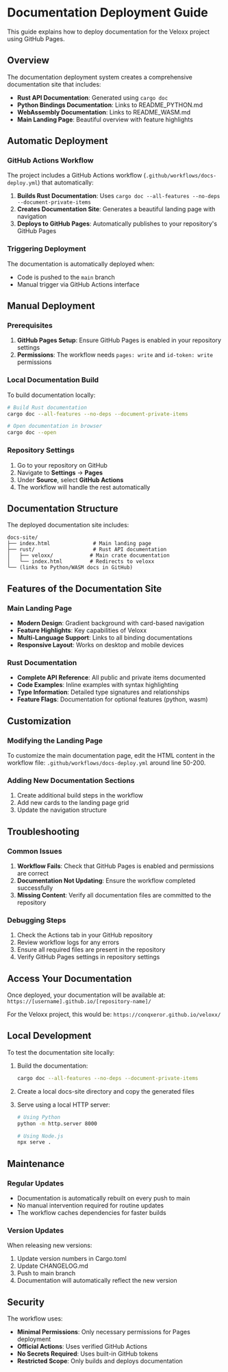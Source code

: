 # Documentation Deployment Guide

This guide explains how to deploy documentation for the Veloxx project using GitHub Pages.

## Overview

The documentation deployment system creates a comprehensive documentation site that includes:
- **Rust API Documentation**: Generated using `cargo doc`
- **Python Bindings Documentation**: Links to README_PYTHON.md
- **WebAssembly Documentation**: Links to README_WASM.md
- **Main Landing Page**: Beautiful overview with feature highlights

## Automatic Deployment

### GitHub Actions Workflow

The project includes a GitHub Actions workflow (`.github/workflows/docs-deploy.yml`) that automatically:

1. **Builds Rust Documentation**: Uses `cargo doc --all-features --no-deps --document-private-items`
2. **Creates Documentation Site**: Generates a beautiful landing page with navigation
3. **Deploys to GitHub Pages**: Automatically publishes to your repository's GitHub Pages

### Triggering Deployment

The documentation is automatically deployed when:
- Code is pushed to the `main` branch
- Manual trigger via GitHub Actions interface

## Manual Deployment

### Prerequisites

1. **GitHub Pages Setup**: Ensure GitHub Pages is enabled in your repository settings
2. **Permissions**: The workflow needs `pages: write` and `id-token: write` permissions

### Local Documentation Build

To build documentation locally:

```bash
# Build Rust documentation
cargo doc --all-features --no-deps --document-private-items

# Open documentation in browser
cargo doc --open
```

### Repository Settings

1. Go to your repository on GitHub
2. Navigate to **Settings** → **Pages**
3. Under **Source**, select **GitHub Actions**
4. The workflow will handle the rest automatically

## Documentation Structure

The deployed documentation site includes:

```
docs-site/
├── index.html              # Main landing page
├── rust/                   # Rust API documentation
│   ├── veloxx/            # Main crate documentation
│   └── index.html         # Redirects to veloxx
└── (links to Python/WASM docs in GitHub)
```

## Features of the Documentation Site

### Main Landing Page
- **Modern Design**: Gradient background with card-based navigation
- **Feature Highlights**: Key capabilities of Veloxx
- **Multi-Language Support**: Links to all binding documentations
- **Responsive Layout**: Works on desktop and mobile devices

### Rust Documentation
- **Complete API Reference**: All public and private items documented
- **Code Examples**: Inline examples with syntax highlighting
- **Type Information**: Detailed type signatures and relationships
- **Feature Flags**: Documentation for optional features (python, wasm)

## Customization

### Modifying the Landing Page

To customize the main documentation page, edit the HTML content in the workflow file:
`.github/workflows/docs-deploy.yml` around line 50-200.

### Adding New Documentation Sections

1. Create additional build steps in the workflow
2. Add new cards to the landing page grid
3. Update the navigation structure

## Troubleshooting

### Common Issues

1. **Workflow Fails**: Check that GitHub Pages is enabled and permissions are correct
2. **Documentation Not Updating**: Ensure the workflow completed successfully
3. **Missing Content**: Verify all documentation files are committed to the repository

### Debugging Steps

1. Check the Actions tab in your GitHub repository
2. Review workflow logs for any errors
3. Ensure all required files are present in the repository
4. Verify GitHub Pages settings in repository settings

## Access Your Documentation

Once deployed, your documentation will be available at:
`https://[username].github.io/[repository-name]/`

For the Veloxx project, this would be:
`https://conqxeror.github.io/veloxx/`

## Local Development

To test the documentation site locally:

1. Build the documentation:
   ```bash
   cargo doc --all-features --no-deps --document-private-items
   ```

2. Create a local docs-site directory and copy the generated files
3. Serve using a local HTTP server:
   ```bash
   # Using Python
   python -m http.server 8000
   
   # Using Node.js
   npx serve .
   ```

## Maintenance

### Regular Updates

- Documentation is automatically rebuilt on every push to main
- No manual intervention required for routine updates
- The workflow caches dependencies for faster builds

### Version Updates

When releasing new versions:
1. Update version numbers in Cargo.toml
2. Update CHANGELOG.md
3. Push to main branch
4. Documentation will automatically reflect the new version

## Security

The workflow uses:
- **Minimal Permissions**: Only necessary permissions for Pages deployment
- **Official Actions**: Uses verified GitHub Actions
- **No Secrets Required**: Uses built-in GitHub tokens
- **Restricted Scope**: Only builds and deploys documentation